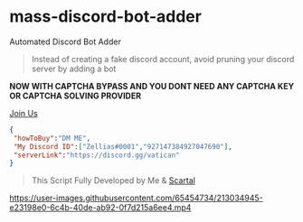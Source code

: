 # mass-discord-bot-adder
Automated Discord Bot Adder
> Instead of creating a fake discord account, avoid pruning your discord server by adding a bot

**NOW WITH CAPTCHA BYPASS AND YOU DONT NEED ANY CAPTCHA KEY OR CAPTCHA SOLVING PROVIDER**

[ Join Us ](https://discord.gg/vatican)
 ```json
{
  "howToBuy":"DM ME",
  "My Discord ID":["Zellias#0001","927147384927047690"],
  "serverLink":"https://discord.gg/vatican"
}
```

> This Script Fully Developed by Me & [Scartal](https://github.com/SCARTAL)


 




https://user-images.githubusercontent.com/65454734/213034945-e23198e0-6c4b-40de-ab92-0f7d215a6ee4.mp4

